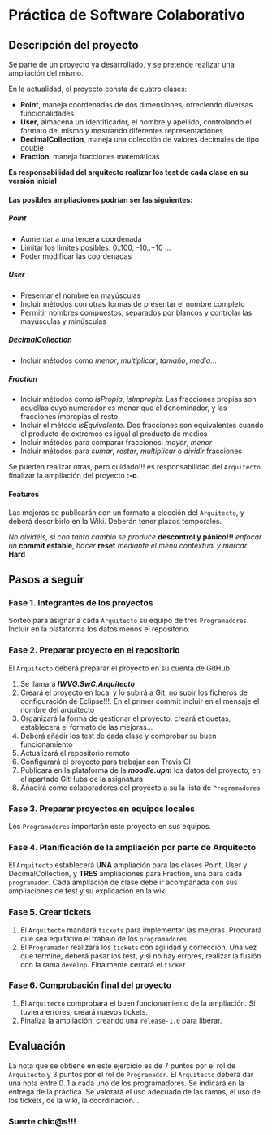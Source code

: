 # Práctica de Software Colaborativo
## Descripción del proyecto
Se parte de un proyecto ya desarrollado, y se pretende realizar una ampliación del mismo.

En la actualidad, el proyecto consta de cuatro clases:
* **Point**, maneja coordenadas de dos dimensiones, ofreciendo diversas funcionalidades
* **User**, almacena un identificador, el nombre y apellido, controlando el formato del mismo y mostrando diferentes representaciones
* **DecimalCollection**, maneja una colección de valores decimales de tipo double
* **Fraction**, maneja fracciones matemáticas

**Es responsabilidad del arquitecto realizar los test de cada clase en su versión inicial**

#### Las posibles ampliaciones podrían ser las siguientes:

##### Point
* Aumentar a una tercera coordenada
* Limitar los límites posibles: 0..100, -10..+10 ...
* Poder modificar las coordenadas

##### User
* Presentar el nombre en mayúsculas 
* Incluir métodos con otras formas de presentar el nombre completo
* Permitir nombres compuestos, separados por blancos y controlar las mayúsculas y minúsculas

##### DecimalCollection
* Incluir métodos como *menor*, *multiplicar*, *tamaño*, *media*...

##### Fraction
* Incluir métodos como *isPropia*, *isImpropia*. Las fracciones propias son aquellas cuyo numerador es menor que el denominador, y las fracciones impropias el resto
* Incluir el método *isEquivalente*. Dos fracciones son equivalentes cuando el producto de extremos es igual al producto de medios
* Incluir métodos para comparar fracciones: *mayor*, *menor*
* Incluir métodos para *sumar*, *restar*, *multiplicar* o *dividir* fracciones

Se pueden realizar otras, pero cuidado!!! es responsabilidad del `Arquitecto` finalizar la ampliación del proyecto **:-o**.

#### Features
Las mejoras se publicarán con un formato a elección del `Arquitecto`, y deberá describirlo en la Wiki. Deberán tener plazos temporales.

*No olvidéis, si con tanto cambio se produce* **descontrol y pánico!!!** *enfocar un* **commit estable**, *hacer* **reset** *mediante el menú contextual y marcar* **Hard**

## Pasos a seguir
### Fase 1. Integrantes de los proyectos
Sorteo para asignar a cada `Arquitecto` su equipo de tres `Programadores`. Incluir en la plataforma los datos menos el repositorio.

### Fase 2. Preparar proyecto en el repositorio
El `Arquitecto` deberá preparar el proyecto en su cuenta de GitHub.

1. Se llamará ***IWVG.SwC.Arquitecto***
1. Creará el proyecto en local y lo subirá a Git, no subir los ficheros de configuración de Eclipse!!!. En el primer commit incluir en el mensaje el nombre del arquitecto
1. Organizará la forma de gestionar el proyecto: creará etiquetas, establecerá el formato de las mejoras... 
1. Deberá añadir los test de cada clase y comprobar su buen funcionamiento
1. Actualizará el repositorio remoto
1. Configurará el proyecto para trabajar con Travis CI
1. Publicará en la plataforma de la ***moodle.upm*** los datos del proyecto, en el apartado GitHubs de la asignatura
1. Añadirá como colaboradores del proyecto a su la lista de `Programadores`


### Fase 3. Preparar proyectos en equipos locales
Los `Programadores` importarán este proyecto en sus equipos.

### Fase 4. Planificación de la ampliación por parte de Arquitecto
El `Arquitecto` establecerá **UNA** ampliación para las clases Point, User y DecimalCollection, y **TRES** ampliaciones para Fraction, una para cada `programador`. Cada ampliación de clase debe ir acompañada con sus ampliaciones de test y su explicación en la wiki.

### Fase 5. Crear tickets
1. El `Arquitecto` mandará `tickets` para implementar las mejoras. Procurará que sea equitativo el trabajo de los `programadores`
1. El `Programador` realizará los `tickets` con agilidad y corrección. Una vez que termine, deberá pasar los test, y si no hay errores, realizar la fusión con la rama `develop`. Finalmente cerrará el `ticket`

### Fase 6. Comprobación final del proyecto
1. El `Arquitecto` comprobará el buen funcionamiento de la ampliación. Si tuviera errores, creará nuevos tickets.
1. Finaliza la ampliación, creando una `release-1.0` para liberar.

## Evaluación
La nota que se obtiene en este ejercicio es de 7 puntos por el rol de `Arquitecto` y 3 puntos por el rol de `Programador`.
El `Arquitecto` deberá dar una nota entre 0..1 a cada uno de los programadores. Se indicará en la entrega de la práctica.
Se valorará el uso adecuado de las ramas, el uso de los tickets, de la wiki, la coordinación...

### Suerte chic@s!!!
